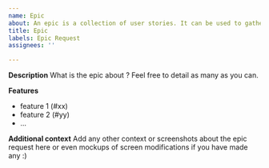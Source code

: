 ```yaml
---
name: Epic
about: An epic is a collection of user stories. It can be used to gather features sharing the same goal (e.g. User login management, Migration, Purchase etc.). 
title: Epic
labels: Epic Request
assignees: ''

---
```


**Description**
What is the epic about ? Feel free to detail as many as you can.

**Features**
- feature 1 (#xx)
- feature 2 (#yy)
- ...

**Additional context**
Add any other context or screenshots about the epic request here or even mockups of screen modifications if you have made any :)

